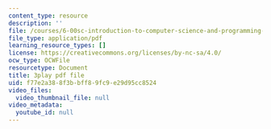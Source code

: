 ```yaml
---
content_type: resource
description: ''
file: /courses/6-00sc-introduction-to-computer-science-and-programming-spring-2011/f77e2a388f3bbff89fc9e29d95cc8524_UiZlaJX3IRk.pdf
file_type: application/pdf
learning_resource_types: []
license: https://creativecommons.org/licenses/by-nc-sa/4.0/
ocw_type: OCWFile
resourcetype: Document
title: 3play pdf file
uid: f77e2a38-8f3b-bff8-9fc9-e29d95cc8524
video_files:
  video_thumbnail_file: null
video_metadata:
  youtube_id: null
---
```

